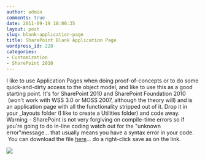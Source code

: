 ```yaml
---
author: admin
comments: true
date: 2011-09-19 18:00:35
layout: post
slug: blank-application-page
title: SharePoint Blank Application Page
wordpress_id: 228
categories:
- Customization
- SharePoint 2010
---
```


I like to use Application Pages when doing proof-of-concepts or to do some quick-and-dirty access to the object model, and like to use this as a good starting point. It's for SharePoint 2010 and SharePoint Foundation 2010  (won't work with WSS 3.0 or MOSS 2007, although the theory will) and is an application page with all the functionality stripped out of it. Drop it in your _layouts folder (I like to create a Utilities folder) and code away. Warning - SharePoint is not very forgiving on compile-time errors so if you're going to do in-line coding watch out for the "unknown error"message... that usually means you have a syntax error in your code.  You can download the file [here](/resources/applicationpage/blank.aspx)... do a right-click save as on the link.


![](/resources/applicationpage/blank.png)
